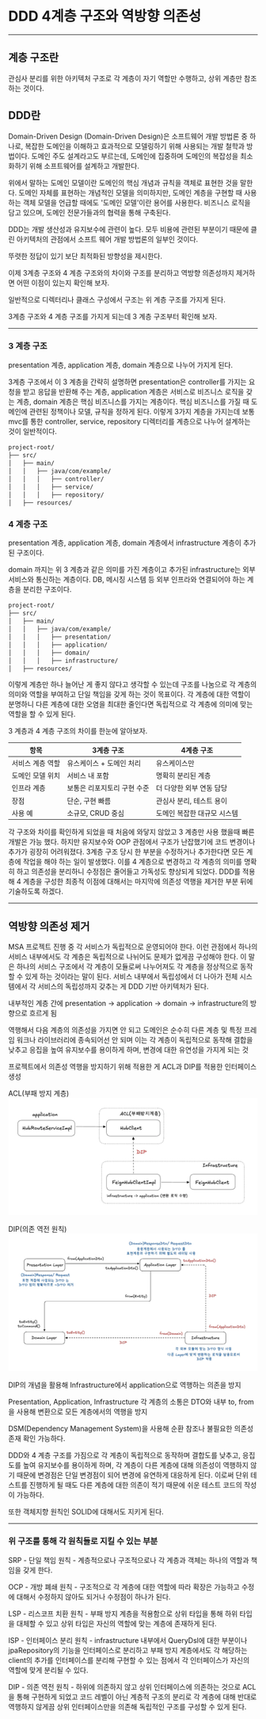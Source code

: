 # DDD 4계층 구조와 역방향 의존성

---

## 계층 구조란
관심사 분리를 위한 아키텍처 구조로 각 계층이 자기 역할만 수행하고, 상위 계층만 참조하는 것이다.



## DDD란
Domain-Driven Design (Domain-Driven Design)은 소프트웨어 개발 방법론 중 하나로, 복잡한 도메인을 이해하고 효과적으로 모델링하기 위해 사용되는 개발 철학과 방법이다. 도메인 주도 설계라고도 부르는데, 도메인에 집중하며 도메인의 복잡성을 최소화하기 위해 소프트웨어를 설계하고 개발한다.



위에서 말하는 도메인 모델이란 도메인의 핵심 개념과 규칙을 객체로 표현한 것을 말한다. 도메인 자체를 표현하는 개념적인 모델을 의미하지만, 도메인 계층을 구현할 때 사용하는 객체 모델을 언급할 때에도 '도메인 모델'이란 용어를 사용한다. 비즈니스 로직을 담고 있으며, 도메인 전문가들과의 협력을 통해 구축된다.



DDD는 개발 생산성과 유지보수에 관련이 높다. 모두 비용에 관련된 부분이기 때문에 클린 아키텍처의 관점에서 소프트 웨어 개발 방법론의 일부인 것이다.

뚜렷한 정답이 있기 보단 최적화된 방향성을 제시한다.



이제 3계층 구조와 4 계층 구조와의 차이와 구조를 분리하고 역방향 의존성까지 제거하면 어떤 이점이 있는지 확인해 보자.

일반적으로 디렉터리나 클래스 구성에서 구조는 위 계층 구조를 가지게 된다.

3계층 구조와 4 계층 구조를 가지게 되는데 3 계층 구조부터 확인해 보자.

---

### 3 계층 구조

presentation 계층, application 계층, domain 계층으로 나누어 가지게 된다.

3계층 구조에서 이 3 계층을 간략히 설명하면 presentation은 controller를 가지는 요청을 받고 응답을 반환해 주는 계층, application 계층은 서비스로 비즈니스 로직을 갖는 계층, domain 계층은 핵심 비즈니스를 가지는 계층이다. 핵심 비즈니스를 가질 때 도메인에 관련된 정책이나 모델, 규칙을 정하게 된다. 이렇게 3가지 계층을 가지는데 보통 mvc를 통한 controller, service, repository 디렉터리를 계층으로 나누어 설계하는 것이 일반적이다.
````
project-root/
├── src/
│   ├── main/
│   │   ├── java/com/example/
│   │   │   ├── controller/
│   │   │   ├── service/
│   │   │   ├── repository/
│   ├── resources/
````
### 4 계층 구조
presentation 계층, application 계층, domain 계층에서 infrastructure 계층이 추가된 구조이다.

domain 까지는 위 3 계층과 같은 의미를 가진 계층이고 추가된 infrastructure는 외부 서비스와 통신하는 계층이다. DB, 메시징 시스템 등 외부 인프라와 연결되어야 하는 계층을 분리한 구조이다.
````
project-root/
├── src/
│   ├── main/
│   │   ├── java/com/example/
│   │   │   ├── presentation/
│   │   │   ├── application/
│   │   │   ├── domain/
│   │   │   ├── infrastructure/
│   ├── resources/
````

이렇게 계층만 하나 늘어난 게 좋지 않다고 생각할 수 있는데 구조를 나눔으로 각 계층의 의미와 역할을 부여하고 단일 책임을 갖게 하는 것이 목표이다. 각 계층에 대한 역할이 분명하니 다른 계층에 대한 오염을 최대한 줄인다면 독립적으로 각 계층에 의미에 맞는 역할을 할 수 있게 된다.



3 계층과 4 계층 구조의 차이를 한눈에 알아보자.

| 항목             | 3계층 구조                        | 4계층 구조                            |
|------------------|-----------------------------------|----------------------------------------|
| 서비스 계층 역할 | 유스케이스 + 도메인 처리          | 유스케이스만                          |
| 도메인 모델 위치 | 서비스 내 포함                    | 명확히 분리된 계층                    |
| 인프라 계층      | 보통은 리포지토리 구현 수준       | 더 다양한 외부 연동 담당             |
| 장점             | 단순, 구현 빠름                   | 관심사 분리, 테스트 용이              |
| 사용 예          | 소규모, CRUD 중심                 | 도메인 복잡한 대규모 시스템          |



각 구조와 차이를 확인하게 되었을 때 처음에 와닿지 않았고 3 계층만 사용 했을때 빠른 개발은 가능 했다. 하지만 유지보수와 OOP 관점에서 구조가 난잡했기에 코드 변경이나 추가가 굉장히 어려워졌다. 3계층 구조 당시 한 부분을 수정하거나 추가한다면 모든 계층에 작업을 해야 하는 일이 발생했다. 이를 4 계층으로 변경하고 각 계층의 의미를 명확히 하고 의존성을 분리하니 수정점은 줄어들고 가독성도 향상되게 되었다. DDD를 적용해 4 계층을 구성한 최종적 이점에 대해서는 마지막에 의존성 역행을 제거한 부분 뒤에 기술하도록 하겠다.

---

## 역방향 의존성 제거
MSA 프로젝트 진행 중 각 서비스가 독립적으로 운영되어야 한다. 이런 관점에서 하나의 서비스 내부에서도 각 계층은 독립적으로 나뉘어도 문제가 없게끔 구성해야 한다. 이 말은 하나의 서비스 구조에서 각 계층이 모듈로써 나누어져도 각 계층을 정상적으로 동작할 수 있게 하는 것이라는 말이 된다. 서비스 내부에서 독립성에서 더 나아가 전체 시스템에서 각 서비스의 독립성까지 갖추는 게 DDD 기반 아키텍처가 된다.



내부적인 계층 간에 presentation -> application -> domain -> infrastructure의 방향으로 흐르게 됨

역행해서 다음 계층의 의존성을 가지면 안 되고 도메인은 순수히 다른 계층 및 특정 프레임 워크나 라이브러리에 종속되어선 안 되며 이는 각 계층이 독립적으로 동작해 결합을 낮추고 응집을 높여 유지보수를 용이하게 하며, 변경에 대한 유연성을 가지게 되는 것

프로젝트에서 의존성 역행을 방지하기 위해 적용한 게 ACL과 DIP를 적용한 인터페이스 생성



ACL(부패 방지 계층)
![img.png](image/ACL.png)


DIP(의존 역전 원칙)
![img.png](image/DIP.png)

DIP의 개념을 활용해 Infrastructure에서 application으로 역행하는 의존을 방지

Presentation, Application, Infrastructure 각 계층의 소통은 DTO와 내부 to, from을 사용해 변환으로 모든 계층에서의 역행을 방지

DSM(Dependency Management System)을 사용해 순환 참조나 불필요한 의존성 존재 확인 가능하다.



DDD와 4 계층 구조를 가짐으로 각 계층이 독립적으로 동작하며 결합도를 낮추고, 응집도를 높여 유지보수를 용이하게 하며, 각 계층이 다른 계층에 대해 의존성이 역행하지 않기 때문에 변경점은 단일 변경점이 되어 변경에 유연하게 대응하게 된다. 이로써 단위 테스트를 진행하게 될 때도 다른 계층에 대한 의존이 적기 때문에 쉬운 테스트 코드의 작성이 가능하다.

또한 객체지향 원칙인 SOLID에 대해서도 지키게 된다.

---

### 위 구조를 통해 각 원칙들로 지킬 수 있는 부분
SRP - 단일 책임 원칙 - 계층적으로나 구조적으로나 각 계층과 객체는 하나의 역할과 책임을 갖게 한다.

OCP - 개방 폐쇄 원칙 - 구조적으로 각 계층에 대한 역할에 따라 확장은 가능하고 수정에 대해서 수정하지 않아도 되거나 수정점이 하나가 된다.

LSP - 리스코프 치환 원칙 - 부패 방지 계층을 적용함으로 상위 타입을 통해 하위 타입을 대체할 수 있고 상위 타입은 자신의 역할에 맞는 계층에 존재하게 된다.

ISP - 인터페이스 분리 원칙 - infrastructure 내부에서 QueryDsl에 대한 부분이나 jpaRepository의 기능을 인터페이스로 분리하고 부패 방지 계층에서도 각 해당하는 client의 추가를 인터페이스를 분리해 구현할 수 있는 점에서 각 인터페이스가 자신의 역할에 맞게 분리될 수 있다.

DIP - 의존 역전 원칙 - 하위에 의존하지 않고 상위 인터페이스에 의존하는 것으로 ACL을 통해 구현하게 되었고 코드 레벨이 아닌 계층적 구조의 분리로 각 계층에 대해 반대로 역행하지 않게끔 상위 인터페이스만을 의존해 독립적인 구조를 구성할 수 있게 된다.
